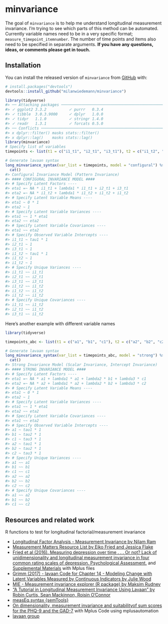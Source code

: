 
<!-- README.md is generated from README.Rmd. Please edit that file -->

# minvariance

<!-- badges: start -->

<!-- badges: end -->

The goal of `minvariance` is to help me understand longitudinal
measurement invariance. I’m trying to see which parts of this method can
be automated. Currently variable names need to be in a very specific
format; `measure_timepoint_itemnumber`. The number of time points and
items also need to be specified in separate arguments. **If you have any
questions, ideas, or comments please get in touch.**

## Installation

You can install the released version of `minvariance` from
[GitHub](https://github.com/) with:

``` r
# install.packages("devtools")
devtools::install_github("milanwiedemann/minvariance")
```

``` r
library(tidyverse)
#> ── Attaching packages ───────────────────────────────────────────────────────────────────────────────────────────────────────────────────────────────────────────────────────── tidyverse 1.3.0 ──
#> ✓ ggplot2 3.3.2          ✓ purrr   0.3.4     
#> ✓ tibble  3.0.3.9000     ✓ dplyr   1.0.0     
#> ✓ tidyr   1.1.0          ✓ stringr 1.4.0     
#> ✓ readr   1.3.1          ✓ forcats 0.5.0
#> ── Conflicts ──────────────────────────────────────────────────────────────────────────────────────────────────────────────────────────────────────────────────────────── tidyverse_conflicts() ──
#> x dplyr::filter() masks stats::filter()
#> x dplyr::lag()    masks stats::lag()
library(minvariance)
# Specify list of variables 
timepoints <- list(t1 = c("i1_t1", "i2_t1", "i3_t1"), t2 = c("i1_t2", "i1_t2", "i1_t2"))

# Generate lavaan syntax
long_minvariance_syntax(var_list = timepoints, model = "configural") %>% 
  cat()
#> Configural Invariance Model (Pattern Invariance)
#> #### CONFIGURAL INVARIANCE MODEL ####
#> # Specify Latent Factors ----
#> eta1 =~ NA * i1_t1 + lambda1 * i1_t1 + i2_t1 + i3_t1
#> eta2 =~ NA * i1_t2 + lambda1 * i1_t2 + i1_t2 + i1_t2
#> # Specify Latent Variable Means ----
#> eta1 ~ 0 * 1 
#> eta2 ~ 1 
#> # Specify Latent Variable Variances ----
#> eta1 ~~ 1 * eta1
#> eta2 ~~ eta2
#> # Specify Latent Variable Covariances ----
#> eta1 ~~ eta2
#> # Specify Observed Variable Intercepts ----
#> i1_t1 ~ tau1 * 1 
#> i2_t1 ~ 1 
#> i3_t1 ~ 1 
#> i1_t2 ~ tau1 * 1 
#> i1_t2 ~ 1 
#> i1_t2 ~ 1 
#> # Specify Unique Variances ----
#> i1_t1 ~~ i1_t1 
#> i2_t1 ~~ i2_t1 
#> i3_t1 ~~ i3_t1 
#> i1_t2 ~~ i1_t2 
#> i1_t2 ~~ i1_t2 
#> i1_t2 ~~ i1_t2 
#> # Specify Unique Covariances ----
#> i1_t1 ~~ i1_t2
#> i2_t1 ~~ i1_t2
#> i3_t1 ~~ i1_t2
```

Here’s another example with different variable names

``` r
library(tidyverse)

timepoints_abc <- list(t1 = c("a1", "b1", "c1"), t2 = c("a2", "b2", "c2"))

# Generate lavaan syntax
long_minvariance_syntax(var_list = timepoints_abc, model = "strong") %>% 
  cat()
#> Strong Invariance Model (Scalar Invariance, Intercept Invariance)
#> #### STRONG INVARIANCE MODEL ####
#> # Specify Latent Factors ----
#> eta1 =~ NA * a1 + lambda1 * a1 + lambda2 * b1 + lambda3 * c1
#> eta2 =~ NA * a2 + lambda1 * a2 + lambda2 * b2 + lambda3 * c2
#> # Specify Latent Variable Means ----
#> eta1 ~ 0 * 1 
#> eta2 ~ 1 
#> # Specify Latent Variable Variances ----
#> eta1 ~~ 1 * eta1
#> eta2 ~~ eta2
#> # Specify Latent Variable Covariances ----
#> eta1 ~~ eta2
#> # Specify Observed Variable Intercepts ----
#> a1 ~ tau1 * 1 
#> b1 ~ tau2 * 1 
#> c1 ~ tau3 * 1 
#> a2 ~ tau1 * 1 
#> b2 ~ tau2 * 1 
#> c2 ~ tau3 * 1 
#> # Specify Unique Variances ----
#> a1 ~~ a1 
#> b1 ~~ b1 
#> c1 ~~ c1 
#> a2 ~~ a2 
#> b2 ~~ b2 
#> c2 ~~ c2 
#> # Specify Unique Covariances ----
#> a1 ~~ a2
#> b1 ~~ b2
#> c1 ~~ c2
```

## Resources and related work

R functions to test for longitudinal factorial/measurement invariance

  - [Longitudinal Factor Analysis - Measurement Invariance by Nilam
    Ram](https://quantdev.ssri.psu.edu/tutorials/intro-basics-longitudinal-measurement-invariance)
  - [Measurement Matters Resource List by Eiko Fried and Jessica
    Flake](https://docs.google.com/document/d/11jyoXtO0m2lUywpC04KjLvI5QcBUY4YtwEvw6cg2cMs)
  - [Fried et al (2016). Measuring depression over time . . . Or not?
    Lack of unidimensionality and longitudinal measurement invariance in
    four common rating scales of depression. Psychological
    Assessment.](https://doi.org/10.1037/pas0000275) and [Supplemental
    Materials](http://supp.apa.org/psycarticles/supplemental/pas0000275/supplementary_materials.zip)
    with Mplus files
  - [Grimm (2017) - lavaan Code for Chapter 14 - Modeling Change with
    Latent Variables Measured by Continuous Indicators by Julie
    Wood](https://quantdev.ssri.psu.edu/tutorials/growth-modeling-chapter-14-modeling-change-latent-variables-measured-continuous-indicators)
  - [MIE - Measurement invariance explorer (R package) by Maksim
    Rudnev](https://github.com/MaksimRudnev/MIE.package)
  - [“A Tutorial in Longitudinal Measurement Invariance Using Lavaan” by
    Robin Curtis, Sean Mackinnon, Roisin
    O’Connor](https://psyarxiv.com/tkzrb/)
  - [measEq.syntax
    {semTools}](https://www.rdocumentation.org/packages/semTools/versions/0.5-2/topics/measEq.syntax)
  - [On dimensionality, measurement invariance and suitabilityof sum
    scores for the PHQ-9 and the GAD-7](https://osf.io/arufy/) with
    Mplus Code using mplusautomation
  - [lavaan
    group](https://groups.google.com/forum/#!topic/lavaan/nfdatPgLLhc)
